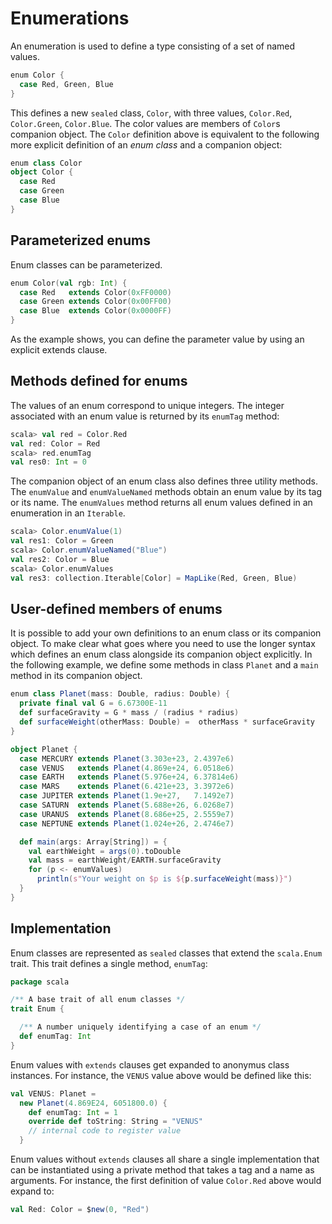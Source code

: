 # Enumerations

An enumeration is used to define a type consisting of a set of named values.

```scala
enum Color {
  case Red, Green, Blue
}
```

This defines a new `sealed` class, `Color`, with three values, `Color.Red`,
`Color.Green`, `Color.Blue`.  The color values are members of `Color`s
companion object. The `Color` definition above is equivalent to the
following more explicit definition of an _enum class_ and a companion
object:

```scala
enum class Color
object Color {
  case Red
  case Green
  case Blue
}
```

## Parameterized enums

Enum classes can be parameterized.

```scala
enum Color(val rgb: Int) {
  case Red   extends Color(0xFF0000)
  case Green extends Color(0x00FF00)
  case Blue  extends Color(0x0000FF)
}
```

As the example shows, you can define the parameter value by using an
explicit extends clause.

## Methods defined for enums

The values of an enum correspond to unique integers. The integer
associated with an enum value is returned by its `enumTag` method:

```scala
scala> val red = Color.Red
val red: Color = Red
scala> red.enumTag
val res0: Int = 0
```

The companion object of an enum class also defines three utility methods.
The `enumValue` and `enumValueNamed` methods obtain an enum value
by its tag or its name. The `enumValues` method returns all enum values
defined in an enumeration in an `Iterable`.

```scala
scala> Color.enumValue(1)
val res1: Color = Green
scala> Color.enumValueNamed("Blue")
val res2: Color = Blue
scala> Color.enumValues
val res3: collection.Iterable[Color] = MapLike(Red, Green, Blue)
```

## User-defined members of enums

It is possible to add your own definitions to an enum class or its
companion object.  To make clear what goes where you need to use the
longer syntax which defines an enum class alongside its companion
object explicitly. In the following example, we define some methods in
class `Planet` and a `main` method in its companion object.

```scala
enum class Planet(mass: Double, radius: Double) {
  private final val G = 6.67300E-11
  def surfaceGravity = G * mass / (radius * radius)
  def surfaceWeight(otherMass: Double) =  otherMass * surfaceGravity
}

object Planet {
  case MERCURY extends Planet(3.303e+23, 2.4397e6)
  case VENUS   extends Planet(4.869e+24, 6.0518e6)
  case EARTH   extends Planet(5.976e+24, 6.37814e6)
  case MARS    extends Planet(6.421e+23, 3.3972e6)
  case JUPITER extends Planet(1.9e+27,   7.1492e7)
  case SATURN  extends Planet(5.688e+26, 6.0268e7)
  case URANUS  extends Planet(8.686e+25, 2.5559e7)
  case NEPTUNE extends Planet(1.024e+26, 2.4746e7)

  def main(args: Array[String]) = {
    val earthWeight = args(0).toDouble
    val mass = earthWeight/EARTH.surfaceGravity
    for (p <- enumValues)
      println(s"Your weight on $p is ${p.surfaceWeight(mass)}")
  }
}
```

## Implementation

Enum classes are represented as `sealed` classes that extend the `scala.Enum` trait.
This trait defines a single method, `enumTag`:

```scala
package scala

/** A base trait of all enum classes */
trait Enum {

  /** A number uniquely identifying a case of an enum */
  def enumTag: Int
}
```

Enum values with `extends` clauses get expanded to anonymus class instances.
For instance, the `VENUS` value above would be defined like this:

```scala
val VENUS: Planet =
  new Planet(4.869E24, 6051800.0) {
    def enumTag: Int = 1
    override def toString: String = "VENUS"
    // internal code to register value
  }
```

Enum values without `extends` clauses all share a single implementation
that can be instantiated using a private method that takes a tag and a name as arguments.
For instance, the first
definition of value `Color.Red` above would expand to:

```scala
val Red: Color = $new(0, "Red")
```
